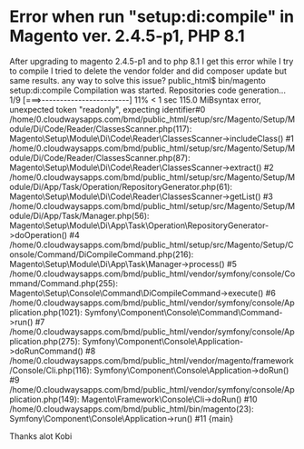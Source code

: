 
# Error when run "setup:di:compile" in Magento ver. 2.4.5-p1, PHP 8.1

After upgrading to magento 2.4.5-p1 and to php 8.1
I get this error while I try to compile
I tried to delete the vendor folder and did composer update but same results.
any way to solve this issue?
public_html$ bin/magento setup:di:compile
Compilation was started.
Repositories code generation... 1/9 [===>------------------------]  11% < 1 sec 115.0 MiBsyntax error, unexpected token "readonly", expecting identifier#0 /home/0.cloudwaysapps.com/bmd/public_html/setup/src/Magento/Setup/Module/Di/Code/Reader/ClassesScanner.php(117): Magento\Setup\Module\Di\Code\Reader\ClassesScanner->includeClass()
#1 /home/0.cloudwaysapps.com/bmd/public_html/setup/src/Magento/Setup/Module/Di/Code/Reader/ClassesScanner.php(87): Magento\Setup\Module\Di\Code\Reader\ClassesScanner->extract()
#2 /home/0.cloudwaysapps.com/bmd/public_html/setup/src/Magento/Setup/Module/Di/App/Task/Operation/RepositoryGenerator.php(61): Magento\Setup\Module\Di\Code\Reader\ClassesScanner->getList()
#3 /home/0.cloudwaysapps.com/bmd/public_html/setup/src/Magento/Setup/Module/Di/App/Task/Manager.php(56): Magento\Setup\Module\Di\App\Task\Operation\RepositoryGenerator->doOperation()
#4 /home/0.cloudwaysapps.com/bmd/public_html/setup/src/Magento/Setup/Console/Command/DiCompileCommand.php(216): Magento\Setup\Module\Di\App\Task\Manager->process()
#5 /home/0.cloudwaysapps.com/bmd/public_html/vendor/symfony/console/Command/Command.php(255): Magento\Setup\Console\Command\DiCompileCommand->execute()
#6 /home/0.cloudwaysapps.com/bmd/public_html/vendor/symfony/console/Application.php(1021): Symfony\Component\Console\Command\Command->run()
#7 /home/0.cloudwaysapps.com/bmd/public_html/vendor/symfony/console/Application.php(275): Symfony\Component\Console\Application->doRunCommand()
#8 /home/0.cloudwaysapps.com/bmd/public_html/vendor/magento/framework/Console/Cli.php(116): Symfony\Component\Console\Application->doRun()
#9 /home/0.cloudwaysapps.com/bmd/public_html/vendor/symfony/console/Application.php(149): Magento\Framework\Console\Cli->doRun()
#10 /home/0.cloudwaysapps.com/bmd/public_html/bin/magento(23): Symfony\Component\Console\Application->run()
#11 {main}

Thanks alot
Kobi

        